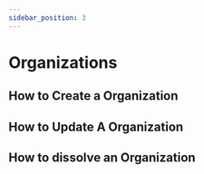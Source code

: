 ```yaml
---
sidebar_position: 3
---
```


# Organizations



## How to Create a Organization



## How to Update A Organization



## How to dissolve an Organization